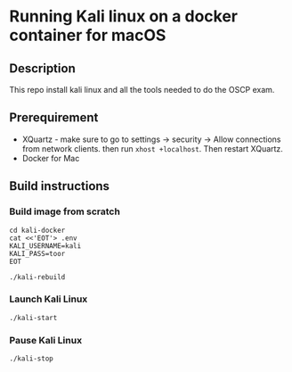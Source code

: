 # Running Kali linux on a docker container for macOS

## Description
This repo install kali linux and all the tools needed to do the OSCP exam.

## Prerequirement 
- XQuartz - make sure to go to settings -> security -> Allow connections from network clients. then run `xhost +localhost`. Then restart XQuartz.
- Docker for Mac

## Build instructions
### Build image from scratch

```
cd kali-docker
cat <<'EOT'> .env
KALI_USERNAME=kali
KALI_PASS=toor
EOT

./kali-rebuild
```

### Launch Kali Linux
`./kali-start`

### Pause Kali Linux
`./kali-stop`